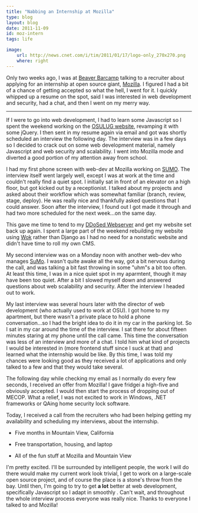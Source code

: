 ```yaml
---
title: "Nabbing an Internship at Mozilla"
type: blog
layout: blog
date: 2011-11-09
id: moz-intern
tags: life

image:
    url: http://news.cnet.com/i/tim/2011/01/17/logo-only_270x270.png
    where: right
---
```


Only two weeks ago, I was at [Beaver
Barcamp](http://ngokevin.com/blog/recap:-beaver-bar-camp-8/index.html) talking
to a recruiter about applying for an internship at open source giant,
[Mozilla](http://mozilla.org). I figured I had a bit of a chance of getting
accepted so what the hell, I went for it. I quickly whipped up a resume on the
spot, said I was interested in web development and security, had a chat, and
then I went on my merry way.

---

If I were to go into web development, I had to learn some Javascript so I spent
the weekend working on the [OSULUG website](http://lug.oregonstate.edu),
revamping it with some jQuery. I then sent in my resume again via email and got
was shortly scheduled an interview the following day. The interview was in a
few days so I decided to crack out on some web development material, namely
Javascript and web security and scalability. I went into Mozilla mode and
diverted a good portion of my attention away from school.

I had my first phone screen with web-dev at Mozilla working on
[SUMO](http://support.mozilla.org). The interview itself went largely well,
except I was at work at the time and couldn't really find a quiet spot.
I initially sat in front of an elevator on a high floor, but got kicked out
by a receptionist. I talked about my projects and asked about their workflow
which was somewhat familiar (branch, review, stage, deploy). He was really nice
and thankfully asked questions that I could answer. Soon after the interview, I
found out I got made it through and had two more scheduled for the next
week...on the same day.

This gave me time to tend to my [DDoSed
Webserver](http://ngokevin.com/blog/web-server-back-up/index.html) and get my
website set back up again. I spent a large part of the weekend rebuilding my
website using [Wok](http://github.com/mythmon/wok) rather than Django as I had
no need for a nonstatic website and didn't have time to roll my own CMS.

My second interview was on a Monday noon with another web-dev who manages
[SuMo](http://support.mozilla.com). I wasn't quite awake all the way, got a bit
nervous during the call, and was talking a bit fast throwing in some "uhm"s a
bit too often. At least this time, I was in a nice quiet spot in my aparmtent,
though it may have been too quiet.  After a bit I slowed myself down and
answered questions about web scalability and security. After the interview I
headed out to work.

My last interview was several hours later with the director of web development
(who actually used to work at OSU). I got home to my apartment, but there wasn't
a private place to hold a phone conversation...so I had the bright idea to do
it in my car in the parking lot. So I sat in my car around the time of the
interview. I sat there for about fifteen minutes staring at my phone until the
call came. This time the conversation was less of an interview and more of a
chat. I told him what kind of projects I would be interested in (more frontend
stuff since I suck at that) and learned what the internship would be like. By
this time, I was told my chances were looking good as they received a lot of
applications and only talked to a few and that they would take several.

The following day while checking my email as I normally do every few seconds, I
received an offer from Mozilla! I gave fridgei a high-five and obviously
accepted. I would then start the process of dropping out of MECOP. What a
relief, I was not excited to work in Windows, .NET frameworks or QAing home
security lock software.

Today, I received a call from the recruiters who had been helping getting my
availability and scheduling my interviews, about the internship.

- Five months in Mountain View, California

- Free transportation, housing, and laptop

- All of the fun stuff at Mozilla and Mountain View

I'm pretty excited. I'll be surrounded by intelligent people, the work I will
do there would make my current work look trivial, I get to work on a
large-scale open source project, and of course the place is a stone's throw
from the bay. Until then, I'm going to try to get **a lot** better at web
development, specifically Javascript so I adapt in smoothly . Can't wait, and
throughout the whole interview process everyone was really nice. Thanks to
everyone I talked to and Mozilla!

